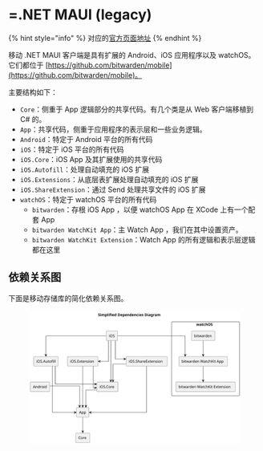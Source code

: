 # =.NET MAUI (legacy)

{% hint style="info" %}
对应的[官方页面地址](https://contributing.bitwarden.com/architecture/mobile-clients/net-maui-legacy/)
{% endhint %}

移动 .NET MAUI 客户端是具有扩展的 Android、iOS 应用程序以及 watchOS。它们都位于 [https://github.com/bitwarden/mobile](https://github.com/bitwarden/mobile)。

主要结构如下：

* `Core`：侧重于 App 逻辑部分的共享代码。有几个类是从 Web 客户端移植到 C# 的。
* `App`：共享代码，侧重于应用程序的表示层和一些业务逻辑。
* `Android`：特定于 Android 平台的所有代码
* `iOS`：特定于 iOS 平台的所有代码
* `iOS.Core`：iOS App 及其扩展使用的共享代码
* `iOS.Autofill`：处理自动填充的 iOS 扩展
* `iOS.Extensions`：从底层表扩展处理自动填充的 iOS 扩展
* `iOS.ShareExtension`：通过 Send 处理共享文件的 iOS 扩展
* `watchOS`：特定于 watchOS 平台的所有代码
  * `bitwarden`：存根 iOS App ，以便 watchOS App 在 XCode 上有一个配套 App
  * `bitwarden WatchKit App`：主 Watch App ，我们在其中设置资产。
  * `bitwarden WatchKit Extension`：Watch App 的所有逻辑和表示层逻辑都在这里

## 依赖关系图 <a href="#dependencies-diagram" id="dependencies-diagram"></a>

下面是移动存储库的简化依赖关系图。

<div align="left"><figure><img src="../../../.gitbook/assets/simplified-dependencies-diagram.svg" alt=""><figcaption></figcaption></figure></div>
